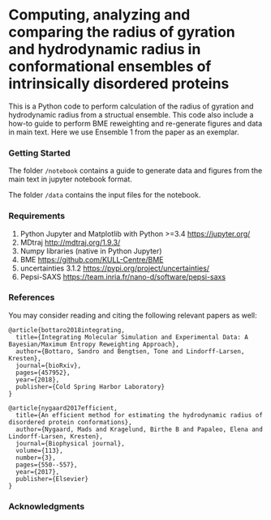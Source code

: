 # Computing, analyzing and comparing the radius of gyration and hydrodynamic radius in conformational ensembles of intrinsically disordered proteins

This is a Python code to perform calculation of the radius of gyration and hydrodynamic radius from a structual ensemble. This code also include a how-to guide to perform BME reweighting and re-generate figures and data in main text. Here we use Ensemble 1 from the paper as an exemplar.  

### Getting Started

The folder `/notebook` contains a guide to generate data and figures from the main text in jupyter notebook format.

The folder `/data` contains the input files for the notebook.


### Requirements

1. Python Jupyter and Matplotlib with Python >=3.4  https://jupyter.org/
2. MDtraj  http://mdtraj.org/1.9.3/
3. Numpy libraries (native in Python Jupyter)
4. BME  https://github.com/KULL-Centre/BME
5. uncertainties 3.1.2  https://pypi.org/project/uncertainties/
6. Pepsi-SAXS  https://team.inria.fr/nano-d/software/pepsi-saxs



### References 
You may consider reading and citing the following relevant papers as well:
```
@article{bottaro2018integrating,
  title={Integrating Molecular Simulation and Experimental Data: A Bayesian/Maximum Entropy Reweighting Approach},
  author={Bottaro, Sandro and Bengtsen, Tone and Lindorff-Larsen, Kresten},
  journal={bioRxiv},
  pages={457952},
  year={2018},
  publisher={Cold Spring Harbor Laboratory}
}
```
```
@article{nygaard2017efficient,
  title={An efficient method for estimating the hydrodynamic radius of disordered protein conformations},
  author={Nygaard, Mads and Kragelund, Birthe B and Papaleo, Elena and Lindorff-Larsen, Kresten},
  journal={Biophysical journal},
  volume={113},
  number={3},
  pages={550--557},
  year={2017},
  publisher={Elsevier}
}
```
### Acknowledgments

